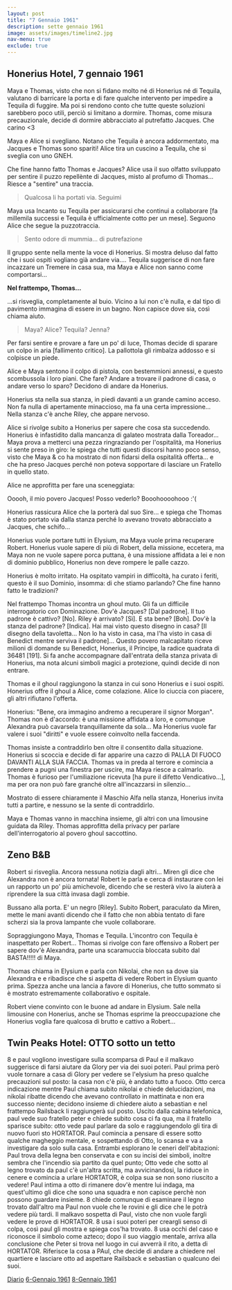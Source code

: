 ```yaml
---
layout: post
title: "7 Gennaio 1961"
description: sette gennaio 1961
image: assets/images/timeline2.jpg
nav-menu: true
exclude: true
---
```


## Honerius Hotel, 7 gennaio 1961

Maya e Thomas, visto che non si fidano molto né di Honerius né di Tequila, valutano di barricare la porta e di fare qualche intervento per impedire a Tequila di fuggire. Ma poi si rendono conto che tutte queste soluzioni sarebbero poco utili, perciò si limitano a dormire. Thomas, come misura precauzionale, decide di dormire abbracciato al putrefatto Jacques. Che carino <3

Maya e Alice si svegliano. Notano che Tequila è ancora addormentato, ma Jacques e Thomas sono spariti!
Alice tira un cuscino a Tequila, che si sveglia con uno GNEH.

Che fine hanno fatto Thomas e Jacques? Alice usa il suo olfatto sviluppato per sentire il puzzo repellènte di Jacques, misto al profumo di Thomas... Riesce a "sentire" una traccia.

> Qualcosa li ha portati via. Seguimi

Maya usa Incanto su Tequila per assicurarsi che continui a collaborare [fa millemila successi e Tequila è ufficialmente cotto per un mese].
Seguono Alice che segue la puzzotraccia.

> Sento odore di mummia... di putrefazione

Il gruppo sente nella mente la voce di Honerius. Si mostra deluso dal fatto che i suoi ospiti vogliano già andare via....
Tequila suggerisce di non fare incazzare un Tremere in casa sua, ma Maya e Alice non sanno come comportarsi...

**Nel frattempo, Thomas...**

...si risveglia, completamente al buio. Vicino a lui non c'è nulla, e dal tipo di pavimento immagina di essere in un bagno. Non capisce dove sia, così chiama aiuto.

> Maya? Alice? Tequila? Jenna?

Per farsi sentire e provare a fare un po' di luce, Thomas decide di sparare un colpo in aria [fallimento critico]. La pallottola gli rimbalza addosso e si colpisce un piede.

Alice e Maya sentono il colpo di pistola, con bestemmioni annessi, e questo scombussola i loro piani. Che fare? Andare a trovare il padrone di casa, o andare verso lo sparo? Decidono di andare da Honerius.

Honerius sta nella sua stanza, in piedi davanti a un grande camino acceso. Non fa nulla di apertamente minaccioso, ma fa una certa impressione... Nella stanza c'è anche Riley, che appare nervoso.

Alice si rivolge subito a Honerius per sapere che cosa sta succedendo. Honerius è infastidito dalla mancanza di galateo mostrata dalla Toreador... Maya prova a metterci una pezza ringraziando per l'ospitalità, ma Honerius si sente preso in giro: le spiega che tutti questi discorsi hanno poco senso, visto che Maya & co ha mostrato di non fidarsi della ospitalità offerta... e che ha preso Jacques perché non poteva sopportare di lasciare un Fratello in quello stato.

Alice ne approfitta per fare una sceneggiata:

Ooooh, il mio povero Jacques! Posso vederlo? Booohoooohooo :'(

Honerius rassicura Alice che la porterà dal suo Sire... e spiega che Thomas è stato portato via dalla stanza perché lo avevano trovato abbracciato a Jacques, che schifo...

Honerius vuole portare tutti in Elysium, ma Maya vuole prima recuperare Robert. Honerius vuole sapere di più di Robert, della missione, eccetera, ma Maya non ne vuole sapere porca puttana, è una missione affidata a lei e non di dominio pubblico, Honerius non deve rompere le palle cazzo.

Honerius è molto irritato. Ha ospitato vampiri in difficoltà, ha curato i feriti, questo è il suo Dominio, insomma: di che stiamo parlando? Che fine hanno fatto le tradizioni?

Nel frattempo Thomas incontra un ghoul muto. Gli fa un difficile interrogatorio con Dominazione. Dov'è Jacques? [Dal padrone]. Il tuo padrone è cattivo? [No]. Riley è arrivato? [Sì]. E sta bene? [Boh]. Dov'è la stanza del padrone? [Indica]. Hai mai visto questo disegno in casa? [Il disegno della tavoletta... Non lo ha visto in casa, ma l'ha visto in casa di Benedict mentre serviva il padrone]... Questo povero malcapitato riceve milioni di domande su Benedict, Honerius, il Principe, la radice quadrata di 36481 [191].
Si fa anche accompagnare dall'entrata della stanza privata di Honerius, ma nota alcuni simboli magici a protezione, quindi decide di non entrare.

Thomas e il ghoul raggiungono la stanza in cui sono Honerius e i suoi ospiti. Honerius offre il ghoul a Alice, come colazione. Alice lo ciuccia con piacere, gli altri rifiutano l'offerta.

Honerius: "Bene, ora immagino andremo a recuperare il signor Morgan". Thomas non è d'accordo: è una missione affidata a loro, e comunque Alexandra può cavarsela tranquillamente da sola... Ma Honerius vuole far valere i suoi "diritti" e vuole essere coinvolto nella faccenda.

Thomas insiste a contraddirlo ben oltre il consentito dalla situazione. Honerius si scoccia e decide di far apparire una cazzo di PALLA DI FUOCO DAVANTI ALLA SUA FACCIA. Thomas va in preda al terrore e comincia a prendere a pugni una finestra per uscire, ma Maya riesce a calmarlo.
Thomas è furioso per l'umiliazione ricevuta [ha pure il difetto Vendicativo...], ma per ora non può fare granché oltre all'incazzarsi in silenzio...

Mostrato di essere chiaramente il Maschio Alfa nella stanza, Honerius invita tutti a partire, e nessuno se la sente di contraddirlo.

Maya e Thomas vanno in macchina insieme, gli altri con una limousine guidata da Riley. Thomas approfitta della privacy per parlare dell'interrogatorio al povero ghoul saccottino.

## Zeno B&B

Robert si risveglia. Ancora nessuna notizia dagli altri...
Miren gli dice che Alexandra non è ancora tornata!
Robert le parla e cerca di instaurare con lei un rapporto un po' più amichevole, dicendo che se resterà vivo la aiuterà a riprendere la sua città invasa dagli zombie.

Bussano alla porta. E' un negro [Riley]. Subito Robert, paraculato da Miren, mette le mani avanti dicendo che il fatto che non abbia tentato di fare scherzi sia la prova lampante che vuole collaborare.

Sopraggiungono Maya, Thomas e Tequila. L'incontro con Tequila è inaspettato per Robert...
Thomas si rivolge con fare offensivo a Robert per sapere dov'è Alexandra, parte una scaramuccia bloccata subito dal BASTA!!!!! di Maya.

Thomas chiama in Elysium e parla con Nikolai, che non sa dove sia Alexandra e e ribadisce che si aspetta di vedere Robert in Elysium quanto prima.
Spezza anche una lancia a favore di Honerius, che tutto sommato si è mostrato estremamente collaborativo e ospitale.

Robert viene convinto con le buone ad andare in Elysium. Sale nella limousine con Honerius, anche se Thomas esprime la preoccupazione che Honerius voglia fare qualcosa di brutto e cattivo a Robert...

## Twin Peaks Hotel: OTTO sotto un tetto

8 e paul vogliono investigare sulla scomparsa di Paul e il malkavo suggerisce di farsi aiutare da Glory per via dei suoi poteri. Paul prima però vuole tornare a casa di Glory per vedere se l'elysium ha preso qualche precauzioni sul posto: la casa non c'è più, è andato tutto a fuoco. Otto cerca indicazione mentre Paul chiama subito nikolai e chiede delucidazioni, ma nikolai ribatte dicendo che avevano controllato in mattinata e non era successo niente; decidono insieme di chiedere aiuto a sebastian e nel frattempo Railsback li raggiungerà sul posto. Uscito dalla cabina telefonica, paul vede suo fratello peter e chiede subito cosa ci fa qua, ma il fratello sparisce subito: otto vede paul parlare da solo e raggiungendolo gli tira di nuovo fuori sto HORTATOR. Paul comincia a pensare di essere sotto qualche magheggio mentale, e sospettando di Otto, lo scansa e va a investigare da solo sulla casa. Entrambi esplorano le ceneri dell'abitazioni: Paul trova della legna ben conservata e con su incisi dei simboli, inoltre sembra che l'incendio sia partito da quel punto; Otto vede che sotto al legno trovato da paul c'è un'altra scritta, ma avvicinandosi, la riduce in cenere e comincia a urlare HORTATOR, è colpa sua se non sono riuscito a vedere! Paul intima a otto di rimanere dov'è mentre lui indaga, ma quest'ultimo gli dice che sono una squadra e non capisce perchè non possono guardare insieme. 8 chiede comunque di esaminare il legno trovato dall'altro ma Paul non vuole che le rovini e gli dice che le potrà vedere più tardi. Il malkavo sospetta di Paul, visto che non vuole fargli vedere le prove di HORTATOR. 8 usa i suoi poteri per creargli senso di colpa, così paul gli mostra e spiega cos'ha trovato.
8 usa occhi del caso e riconosce il simbolo come azteco; dopo il suo viaggio mentale, arriva alla conclusione che Peter si trova nel luogo in cui avverrà il rito, a detta di HORTATOR. Riferisce la cosa a PAul, che decide di andare a chiedere nel quartiere e lasciare otto ad aspettare Railsback e sebastian o qualcuno dei suoi.


<a href="http://xabacadabra.com/cursed-legacy/diario" class="button">Diario</a>
<a href="1961-1-6.html" class="button back">6-Gennaio 1961</a>
<a href="1961-1-8.html" class="button next">8-Gennaio 1961</a>
